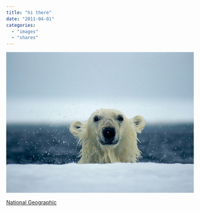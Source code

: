 ```yaml
---
title: "hi there"
date: "2011-04-01"
categories: 
  - "images"
  - "shares"
---
```


![](images/tumblr_ligw09NUu51qacmz1o1_640.jpg)

[National Geographic](http://animals.nationalgeographic.com/animals/photos/bears/)

